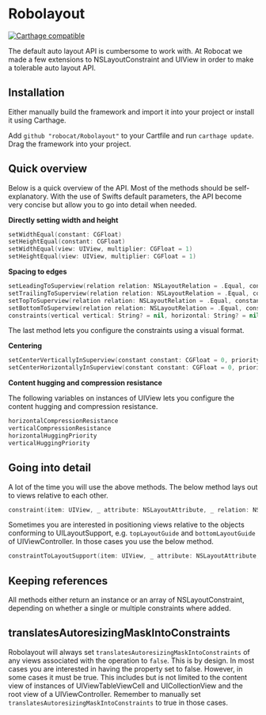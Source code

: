 # Robolayout

[![Carthage compatible](https://img.shields.io/badge/Carthage-compatible-4BC51D.svg?style=flat)](https://github.com/Carthage/Carthage)

The default auto layout API is cumbersome to work with. At Robocat we made a few extensions to NSLayoutConstraint and UIView in order to make a tolerable auto layout API.

## Installation

Either manually build the framework and import it into your project or install it using Carthage.

Add `github "robocat/Robolayout"` to your Cartfile and run `carthage update`. Drag the framework into your project.

## Quick overview

Below is a quick overview of the API. Most of the methods should be self-explanatory. With the use of Swifts default parameters, the API become very concise but allow you to go into detail when needed.

**Directly setting width and height**

```swift
setWidthEqual(constant: CGFloat)
setHeightEqual(constant: CGFloat)
setWidthEqual(view: UIView, multiplier: CGFloat = 1)
setHeightEqual(view: UIView, multiplier: CGFloat = 1)
```
    
**Spacing to edges**

```swift
setLeadingToSuperview(relation relation: NSLayoutRelation = .Equal, constant: CGFloat = 0, priority: UILayoutPriority = 1000)
setTrailingToSuperview(relation relation: NSLayoutRelation = .Equal, constant: CGFloat = 0, priority: UILayoutPriority = 1000)
setTopToSuperview(relation relation: NSLayoutRelation = .Equal, constant: CGFloat = 0, priority: UILayoutPriority = 1000)
setBottomToSuperview(relation relation: NSLayoutRelation = .Equal, constant: CGFloat = 0, priority: UILayoutPriority = 1000)
constraints(vertical vertical: String? = nil, horizontal: String? = nil, _ views: [String : UIView])
```

The last method lets you configure the constraints using a visual format.

**Centering**

```swift
setCenterVerticallyInSuperview(constant constant: CGFloat = 0, priority: UILayoutPriority = 1000)
setCenterHorizontallyInSuperview(constant constant: CGFloat = 0, priority: UILayoutPriority = 1000)
```

**Content hugging and compression resistance**

The following variables on instances of UIView lets you configure the content hugging and compression resistance.

```swift
horizontalCompressionResistance
verticalCompressionResistance 
horizontalHuggingPriority
verticalHuggingPriority
```

## Going into detail

A lot of the time you will use the above methods. The below method lays out to views relative to each other.

```swift
constraint(item: UIView, _ attribute: NSLayoutAttribute, _ relation: NSLayoutRelation, _ item2: UIView? = nil, _ attribute2: NSLayoutAttribute = .NotAnAttribute, multiplier: CGFloat = 1, constant: CGFloat = 0, priority: UILayoutPriority = 1000)
```

Sometimes you are interested in positioning views relative to the objects conforming to UILayoutSupport, e.g. `topLayoutGuide` and `bottomLayoutGuide` of UIViewController. In those cases you use the below method.

```swift
constraintToLayoutSupport(item: UIView, _ attribute: NSLayoutAttribute, _ relation: NSLayoutRelation, _ item2: UILayoutSupport, _ attribute2: NSLayoutAttribute = .NotAnAttribute, multiplier: CGFloat = 1, constant: CGFloat = 0, priority: UILayoutPriority = 1000)
```

## Keeping references

All methods either return an instance or an array of NSLayoutConstraint, depending on whether a single or multiple constraints where added.

## translatesAutoresizingMaskIntoConstraints

Robolayout will always set `translatesAutoresizingMaskIntoConstraints` of any views associated with the operation to `false`. This is by design. In most cases you are interested in having the property set to false. However, in some cases it must be true. This includes but is not limited to the content view of instances of UIViewTableViewCell and UICollectionView and the root view of a UIViewController. Remember to manually set `translatesAutoresizingMaskIntoConstraints` to true in those cases.
